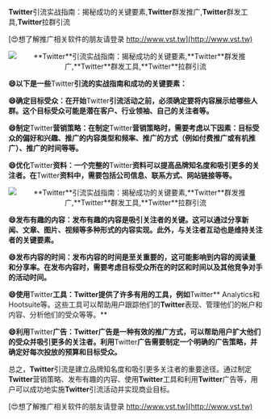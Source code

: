 **Twitter**引流实战指南：揭秘成功的关键要素,**Twitter**群发推广,**Twitter**群发工具,**Twitter**拉群引流

[😍想了解推广相关软件的朋友请登录 http://www.vst.tw](http://www.vst.tw)

 <center><img src="https://vst.tw/MP4/tuiguang/png/5.png" alt="**Twitter**引流实战指南：揭秘成功的关键要素,**Twitter**群发推广,**Twitter**群发工具,**Twitter**拉群引流"></center>

**😄以下是一些**Twitter**引流的实战指南和成功的关键要素：**

**😄确定目标受众：在开始**Twitter**引流活动之前，必须确定要将内容展示给哪些人群。这个目标受众可能是潜在客户、行业领袖、自己的关注者等。**

**😄制定**Twitter**营销策略：在制定**Twitter**营销策略时，需要考虑以下因素：目标受众的偏好和兴趣、推广的内容类型和频率、推广的方式（例如付费推广或有机推广）、推广的时间等等。**

**😄优化**Twitter**资料：一个完整的**Twitter**资料可以提高品牌知名度和吸引更多的关注者。在**Twitter**资料中，需要包括公司信息、联系方式、网站链接等等。**

 <center><img src="https://vst.tw/MP4/tuiguang/png/1.png" alt="**Twitter**引流实战指南：揭秘成功的关键要素,**Twitter**群发推广,**Twitter**群发工具,**Twitter**拉群引流"></center>

**😄发布有趣的内容：发布有趣的内容是吸引关注者的关键。这可以通过分享新闻、文章、图片、视频等多种形式的内容实现。此外，与关注者互动也是维持关注者的关键要素。**

**😄发布内容的时间：发布内容的时间是至关重要的，这可能影响到内容的阅读量和分享率。在发布内容时，需要考虑目标受众所在的时区和时间以及其他竞争对手的活动时间。**

**😄使用**Twitter**工具：**Twitter**提供了许多有用的工具，例如**Twitter** Analytics和Hootsuite等。这些工具可以帮助用户跟踪他们的**Twitter**表现、管理他们的帐户和内容、分析他们的受众等等。**

**😄利用**Twitter**广告：**Twitter**广告是一种有效的推广方式，可以帮助用户扩大他们的受众并吸引更多的关注者。利用**Twitter**广告需要制定一个明确的广告策略，并确定好每次投放的预算和目标受众。**

总之，**Twitter**引流是建立品牌知名度和吸引更多关注者的重要途径。通过制定**Twitter**营销策略、发布有趣的内容、使用**Twitter**工具和利用**Twitter**广告等，用户可以成功地实施**Twitter**引流活动并实现商业目标。

[😍想了解推广相关软件的朋友请登录 http://www.vst.tw](http://www.vst.tw)



